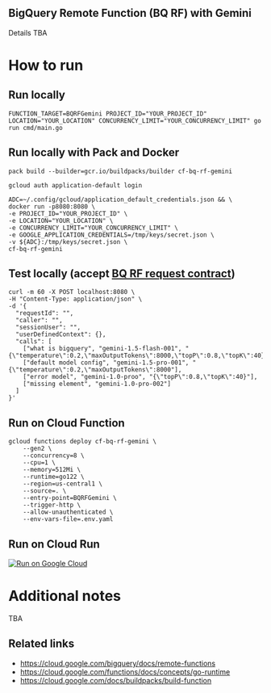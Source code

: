 BigQuery Remote Function (BQ RF) with Gemini
-----------------------------
Details TBA

# How to run
## Run locally
```
FUNCTION_TARGET=BQRFGemini PROJECT_ID="YOUR_PROJECT_ID" LOCATION="YOUR_LOCATION" CONCURRENCY_LIMIT="YOUR_CONCURRENCY_LIMIT" go run cmd/main.go
```

## Run locally with Pack and Docker
```
pack build --builder=gcr.io/buildpacks/builder cf-bq-rf-gemini

gcloud auth application-default login

ADC=~/.config/gcloud/application_default_credentials.json && \
docker run -p8080:8080 \
-e PROJECT_ID="YOUR_PROJECT_ID" \
-e LOCATION="YOUR_LOCATION" \
-e CONCURRENCY_LIMIT="YOUR_CONCURRENCY_LIMIT" \
-e GOOGLE_APPLICATION_CREDENTIALS=/tmp/keys/secret.json \
-v ${ADC}:/tmp/keys/secret.json \
cf-bq-rf-gemini
```

## Test locally (accept [BQ RF request contract](https://cloud.google.com/bigquery/docs/remote-functions#input_format))
```
curl -m 60 -X POST localhost:8080 \
-H "Content-Type: application/json" \
-d '{
  "requestId": "",
  "caller": "",
  "sessionUser": "",
  "userDefinedContext": {},
  "calls": [
    ["what is bigquery", "gemini-1.5-flash-001", "{\"temperature\":0.2,\"maxOutputTokens\":8000,\"topP\":0.8,\"topK\":40}"],
    ["default model config", "gemini-1.5-pro-001", "{\"temperature\":0.2,\"maxOutputTokens\":8000"],
    ["error model", "gemini-1.0-proo", "{\"topP\":0.8,\"topK\":40}"],
    ["missing element", "gemini-1.0-pro-002"]
  ]
}'
```

## Run on Cloud Function
```
gcloud functions deploy cf-bq-rf-gemini \
    --gen2 \
    --concurrency=8 \
    --cpu=1 \
    --memory=512Mi \
    --runtime=go122 \
    --region=us-central1 \
    --source=. \
    --entry-point=BQRFGemini \
    --trigger-http \
    --allow-unauthenticated \
    --env-vars-file=.env.yaml
```

## Run on Cloud Run
[![Run on Google Cloud](https://deploy.cloud.run/button.svg)](https://deploy.cloud.run)

# Additional notes
TBA

## Related links
* https://cloud.google.com/bigquery/docs/remote-functions
* https://cloud.google.com/functions/docs/concepts/go-runtime
* https://cloud.google.com/docs/buildpacks/build-function
